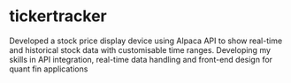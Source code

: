 # tickertracker
Developed a stock price display device using Alpaca API to show real-time and historical stock data with customisable time ranges. Developing my skills in API integration, real-time data handling and front-end design for quant fin applications
